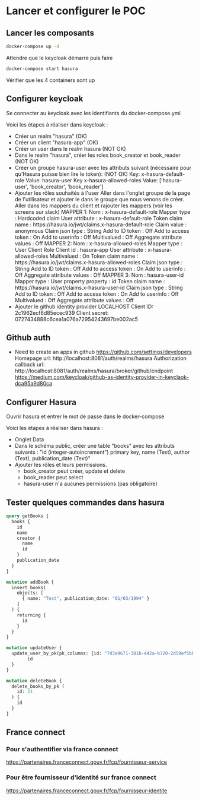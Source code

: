 # Lancer et configurer le POC

## Lancer les composants
```bash
docker-compose up -d
```
Attendre que le keycloak démarre puis faire
```bash
docker-compose start hasura
```
Vérifier que les 4 containers sont up 

## Configurer keycloak
Se connecter au keycloak avec les identifiants du docker-compose.yml

Voici les étapes à réaliser dans keycloak :
- Créer un realm "hasura"                                                                                         (OK)
- Créer un client "hasura-app"                                                                                    (OK)
- Créer un user dans le realm hasura                                                                              (NOT OK)
- Dans le realm "hasura", créer les roles book_creator et book_reader                                             (NOT OK)
- Créer un groupe hasura-user avec les attributs suivant (nécessaire pour qu'Hasura puisse bien lire le token):   (NOT OK)
    Key: x-hasura-default-role                    Value: hasura-user
    Key x-hasura-allowed-roles                    Value: ['hasura-user', 'book_creator', 'book_reader']
- Ajouter les rôles souhaités à l'user
    Aller dans l'onglet groupe de la page de l'utilisateur et ajouter le dans le groupe que nous venons de créer.
    Aller dans les mappers du client et rajouter les mappers (voir les screens sur slack)
    MAPPER 1:
      Nom                        : x-hasura-default-role
      Mapper type                : Hardcoded claim
      User attribute             : x-hasura-default-role 
      Token claim name           : https://hasura\.io/jwt/claims.x-hasura-default-role
      Claim value                : anonymous
      Claim json type            : String
      Add to ID token            : Off
      Add to access token        : On
      Add to userinfo            : Off
      Multivalued                : Off
      Aggregate attribute values : Off
    MAPPER 2:
      Nom                        : x-hasura-allowed-roles
      Mapper type                : User Client Role
      Client id                  : hasura-app
      User attribute             : x-hasura-allowed-roles 
      Multivalued                : On
      Token claim name           : https://hasura\.io/jwt/claims.x-hasura-allowed-roles
      Claim json type            : String
      Add to ID token            : Off
      Add to access token        : On
      Add to userinfo            : Off
      Aggregate attribute values : Off
    MAPPER 3:
      Nom                        : hasura-user-id
      Mapper type                : User property
      property                   : id 
      Token claim name           : https://hasura\.io/jwt/claims.x-hasura-user-id
      Claim json type            : String
      Add to ID token            : Off
      Add to access token        : On
      Add to userinfo            : Off
      Multivalued                : Off
      Aggregate attribute values : Off
- Ajouter le github identity provider
  LOCALHOST
  Client ID: 2c1962ecf6d85ecec939
  Client secret: 0727434888c6cea1a076a72954243697be002ac5

## Github auth
- Need to create an apps in github
  https://github.com/settings/developers
  Homepage url: http://localhost:8081/auth/realms/hasura
  Authorization callback url: http://localhost:8081/auth/realms/hasura/broker/github/endpoint
  https://medium.com/keycloak/github-as-identity-provider-in-keyclaok-dca95a9d80ca


## Configurer Hasura
Ouvrir hasura et entrer le mot de passe dans le docker-compose

Voici les étapes à réaliser dans hasura :
- Onglet Data
- Dans le schéma public, créer une table "books" avec les attributs suivants : "id (integer-autoincrement") primary key, name (Text), author (Text), publication_date (Text)"
- Ajouter les rôles et leurs permissions.
    - book_creator peut créer, update et delete    
    - book_reader peut select
    - hasura-user n'a aucunes permissions (pas obligatoire)

## Tester quelques commandes dans hasura

```graphql
query getBooks {
  books {
    id
    name
    creator {
      name
      id
    }
    publication_date
  }
}

mutation addBook {
  insert_books(
    objects: [
      { name: "Test", publication_date: "01/03/1994" }
    ]
  ) {
    returning {
      id
    }
  }
}

mutation updateUser {
  update_user_by_pk(pk_columns: {id: "7d3a9671-381b-442a-b720-2d59ef5bbce6"}, _set: { first_name: "PETER"}) {
		id
  }
}

mutation deleteBook {
  delete_books_by_pk (
  	id: 21
  ) {
  	id
  }
}

```

## France connect
### Pour s'authentifier via france connect
https://partenaires.franceconnect.gouv.fr/fcp/fournisseur-service

### Pour être fournisseur d'identité sur france connect
https://partenaires.franceconnect.gouv.fr/fcp/fournisseur-identite
